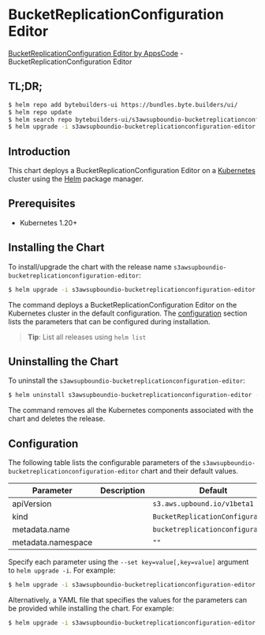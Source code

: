 # BucketReplicationConfiguration Editor

[BucketReplicationConfiguration Editor by AppsCode](https://byte.builders) - BucketReplicationConfiguration Editor

## TL;DR;

```bash
$ helm repo add bytebuilders-ui https://bundles.byte.builders/ui/
$ helm repo update
$ helm search repo bytebuilders-ui/s3awsupboundio-bucketreplicationconfiguration-editor --version=v0.4.18
$ helm upgrade -i s3awsupboundio-bucketreplicationconfiguration-editor bytebuilders-ui/s3awsupboundio-bucketreplicationconfiguration-editor -n default --create-namespace --version=v0.4.18
```

## Introduction

This chart deploys a BucketReplicationConfiguration Editor on a [Kubernetes](http://kubernetes.io) cluster using the [Helm](https://helm.sh) package manager.

## Prerequisites

- Kubernetes 1.20+

## Installing the Chart

To install/upgrade the chart with the release name `s3awsupboundio-bucketreplicationconfiguration-editor`:

```bash
$ helm upgrade -i s3awsupboundio-bucketreplicationconfiguration-editor bytebuilders-ui/s3awsupboundio-bucketreplicationconfiguration-editor -n default --create-namespace --version=v0.4.18
```

The command deploys a BucketReplicationConfiguration Editor on the Kubernetes cluster in the default configuration. The [configuration](#configuration) section lists the parameters that can be configured during installation.

> **Tip**: List all releases using `helm list`

## Uninstalling the Chart

To uninstall the `s3awsupboundio-bucketreplicationconfiguration-editor`:

```bash
$ helm uninstall s3awsupboundio-bucketreplicationconfiguration-editor -n default
```

The command removes all the Kubernetes components associated with the chart and deletes the release.

## Configuration

The following table lists the configurable parameters of the `s3awsupboundio-bucketreplicationconfiguration-editor` chart and their default values.

|     Parameter      | Description |                   Default                   |
|--------------------|-------------|---------------------------------------------|
| apiVersion         |             | <code>s3.aws.upbound.io/v1beta1</code>      |
| kind               |             | <code>BucketReplicationConfiguration</code> |
| metadata.name      |             | <code>bucketreplicationconfiguration</code> |
| metadata.namespace |             | <code>""</code>                             |


Specify each parameter using the `--set key=value[,key=value]` argument to `helm upgrade -i`. For example:

```bash
$ helm upgrade -i s3awsupboundio-bucketreplicationconfiguration-editor bytebuilders-ui/s3awsupboundio-bucketreplicationconfiguration-editor -n default --create-namespace --version=v0.4.18 --set apiVersion=s3.aws.upbound.io/v1beta1
```

Alternatively, a YAML file that specifies the values for the parameters can be provided while
installing the chart. For example:

```bash
$ helm upgrade -i s3awsupboundio-bucketreplicationconfiguration-editor bytebuilders-ui/s3awsupboundio-bucketreplicationconfiguration-editor -n default --create-namespace --version=v0.4.18 --values values.yaml
```
